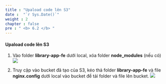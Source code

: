 ```yaml
---
title : "Upaload code lên S3"
date :  "`r Sys.Date()`" 
weight : 2
chapter : false
pre : " <b> 6.2 </b> "
---
```


#### Upaload code lên S3
1. Vào folder **library-app-fe** dưới local, xóa folder **node_modules** (nếu có)
![](../../../images/6-2/01.png?width=50pc)

2. Truy cập vào bucket đã tạo của S3, kéo thả folder **library-app-fe** và file **nginx.config** dưới local vào bucket để tải folder và file lên bucket.
![](../../../images/6-2/02.png?width=50pc)

